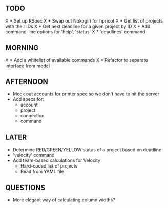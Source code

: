 ## TODO

X * Set up RSpec
X * Swap out Nokogiri for hpricot
X * Get list of projects with their IDs
X * Get next deadline for a given project by ID
X * Add command-line options for 'help', 'status'
X * 'deadlines' command

## MORNING

X * Add a whitelist of available commands
X * Refactor to separate interface from model

## AFTERNOON

* Mock out accounts for printer spec so we don't have to hit the server
* Add specs for:
  * account
  * project
  * connection
  * command

## LATER

* Determine RED/GREEN/YELLOW status of a project based on deadline
* 'velocity' command
* Add team-based calculations for Velocity
  * Hard-coded list of projects
  * Read from YAML file

## QUESTIONS

* More elegant way of calculating column widths?